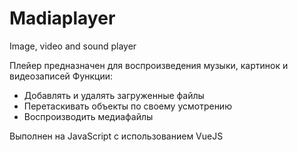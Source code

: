 # Madiaplayer
Image, video and sound player

Плейер предназначен для воспроизведения музыки, картинок и видеозаписей
Функции:
  - Добавлять и удалять загруженные файлы 
  - Перетаскивать объекты по своему усмотрению
  - Воспроизводить медиафайлы
 
Выполнен на JavaScript с использованием VueJS 
  
